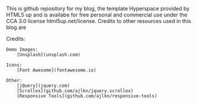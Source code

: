 This is github repository for my blog, the template Hyperspace provided by HTML5 up and is availabe for free personal
and commercial use under the CCA 3.0 license html5up.net/license. Credits to other resources used in this blog are


Credits:

	Demo Images:
		[Unsplash](unsplash.com)

	Icons:
		[Font Awesome](fontawesome.io)

	Other:
		[jQuery](jquery.com)
		[Scrollex](github.com/ajlkn/jquery.scrollex)
		[Responsive Tools](github.com/ajlkn/responsive-tools)